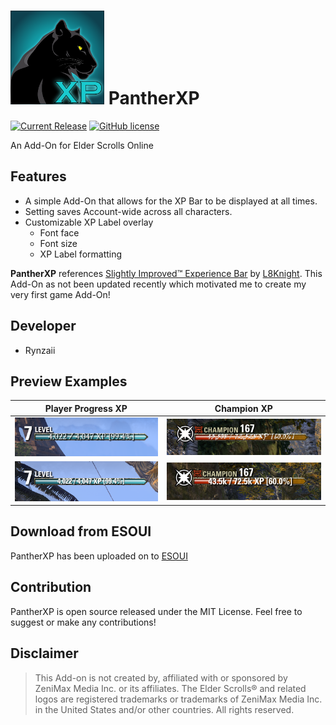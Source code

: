 # <img src="../assets/pantherXP.png" alt="PantherXP Icon" width="150"/> PantherXP 
[![Current Release](https://img.shields.io/github/release/kenzieryann7/PantherXP)](https://github.com/kenzieryann7/PantherXP/releases/tag/v1.1.0) [![GitHub license](https://img.shields.io/github/license/kenzieryann7/PantherXP.svg)](https://github.com/kenzieryann7/PantherXP/blob/master/LICENSE)

An Add-On for Elder Scrolls Online

## Features
- A simple Add-On that allows for the XP Bar to be displayed at all times.
- Setting saves Account-wide across all characters.
- Customizable XP Label overlay
    - Font face
    - Font size
    - XP Label formatting

**PantherXP** references [Slightly Improved™ Experience Bar](https://www.esoui.com/downloads/info73-SlightlyImprovedExperienceBar.html) by [L8Knight](https://www.esoui.com/forums/member.php?action=getinfo&userid=1084). 
This Add-On as not been updated recently which motivated me to create my very first game Add-On!

## Developer
- Rynzaii

## Preview Examples

Player Progress XP            |  Champion XP
:-------------------------:|:-------------------------:
![Player Progress XP](../assets/normalXP_1.PNG)  |  ![Champion XP](../assets/championXP_1.PNG)
![Player Progress XP](../assets/normalXP_2.PNG)  |  ![Champion XP](../assets/championXP_2.PNG)

## Download from ESOUI
PantherXP has been uploaded on to [ESOUI](https://www.esoui.com/downloads/info3404-PantherXP.html)

## Contribution
PantherXP is open source released under the MIT License.
Feel free to suggest or make any contributions!

## Disclaimer

> This Add-on is not created by, affiliated with or sponsored by ZeniMax Media Inc. or its affiliates. The Elder Scrolls® and related logos are registered trademarks or trademarks of ZeniMax Media Inc. in the United States and/or other countries. All rights reserved.